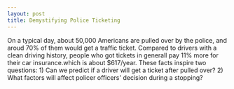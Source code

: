 ```yaml
---
layout: post
title: Demystifying Police Ticketing
---
```

On a typical day, about 50,000 Americans are pulled over by the police, and aroud 70% of them would get a traffic ticket. Compared to drivers with a clean driving history, people who got tickets in generall pay 11% more for their car insurance.which is about $617/year. These facts inspire two questions: 1) Can we predict if a driver will get a ticket after pulled over? 2) What factors will affect policer officers' decision during a stopping?
